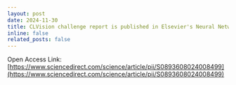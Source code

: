 ```yaml
---
layout: post
date: 2024-11-30
title: CLVision challenge report is published in Elsevier's Neural Networks
inline: false
related_posts: false
---
```


Open Access Link: [https://www.sciencedirect.com/science/article/pii/S0893608024008499](https://www.sciencedirect.com/science/article/pii/S0893608024008499)
